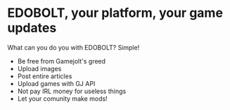 # EDOBOLT, your platform, your game updates
What can you do you with EDOBOLT? Simple!

* Be free from Gamejolt's greed
* Upload images
* Post entire articles
* Upload games with GJ API
* Not pay IRL money for useless things
* Let your comunity make mods!
  

